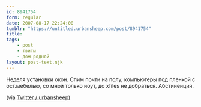 ```yaml
---
id: 8941754
form: regular
date: 2007-08-17 22:24:00
tumblr: "https://untitled.urbansheep.com/post/8941754"
title:
tags:
    - post
    - твиты
    - дом родной
layout: post-text.njk
---
```


<p>Неделя установки окон. Спим почти на полу, компьютеры под пленкой с ост.мебелью, со мной только ноут, до xfiles не добраться. Абстиненция.</p>

<p>(via <a href="http://twitter.com/urbansheep/statuses/211482932">Twitter / urbansheep</a>)</p>

